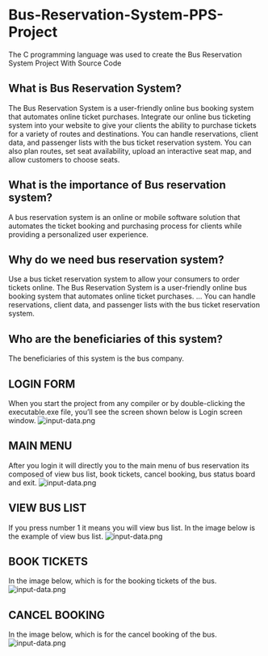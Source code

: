 # Bus-Reservation-System-PPS-Project
The C programming language was used to create the Bus Reservation System Project With Source Code

## What is Bus Reservation System?
The Bus Reservation System is a user-friendly online bus booking system that automates online ticket purchases. Integrate our online bus ticketing system into your website to give your clients the ability to purchase tickets for a variety of routes and destinations. You can handle reservations, client data, and passenger lists with the bus ticket reservation system. You can also plan routes, set seat availability, upload an interactive seat map, and allow customers to choose seats.

## What is the importance of Bus reservation system?
A bus reservation system is an online or mobile software solution that automates the ticket booking and purchasing process for clients while providing a personalized user experience.

## Why do we need bus reservation system?
Use a bus ticket reservation system to allow your consumers to order tickets online. The Bus Reservation System is a user-friendly online bus booking system that automates online ticket purchases. … You can handle reservations, client data, and passenger lists with the bus ticket reservation system.

## Who are the beneficiaries of this system?
The beneficiaries of this system is the bus company.

## LOGIN FORM
When you start the project from any compiler or by double-clicking the executable.exe file, you’ll see the screen shown below is Login screen window. 
![input-data.png](https://github.com/Abhinandan-Giri/PPS-Github-Project/blob/108d4d33ac22b22c90270a1ea223cd2c8bbd715f/.images/input-data.png)

## MAIN MENU
After you login it will directly you to the main menu of bus reservation its composed of view bus list, book tickets, cancel booking, bus status board and exit.
![input-data.png](https://github.com/Abhinandan-Giri/PPS-Github-Project/blob/108d4d33ac22b22c90270a1ea223cd2c8bbd715f/.images/input-data.png)

## VIEW BUS LIST
If you press number 1 it means you will view bus list. In the image below is the example of view bus list.
![input-data.png](https://github.com/Abhinandan-Giri/PPS-Github-Project/blob/108d4d33ac22b22c90270a1ea223cd2c8bbd715f/.images/input-data.png)

## BOOK TICKETS
In the image below, which is for the booking tickets of the bus.
![input-data.png](https://github.com/Abhinandan-Giri/PPS-Github-Project/blob/108d4d33ac22b22c90270a1ea223cd2c8bbd715f/.images/input-data.png)

## CANCEL BOOKING
In the image below, which is for the cancel booking of the bus. 
![input-data.png](https://github.com/Abhinandan-Giri/PPS-Github-Project/blob/108d4d33ac22b22c90270a1ea223cd2c8bbd715f/.images/input-data.png)
